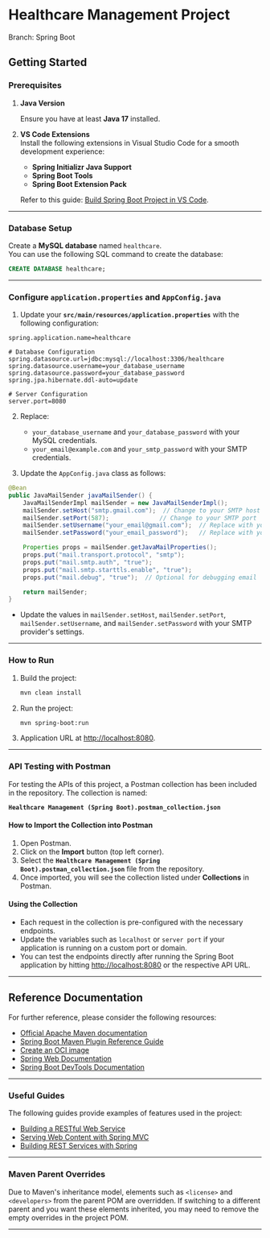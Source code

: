 # **Healthcare Management Project**

Branch: Spring Boot

## **Getting Started**

### **Prerequisites**

1. **Java Version**

   Ensure you have at least **Java 17** installed.

2. **VS Code Extensions**  
   Install the following extensions in Visual Studio Code for a smooth development experience:

   - **Spring Initializr Java Support**
   - **Spring Boot Tools**
   - **Spring Boot Extension Pack**

   Refer to this guide: [Build Spring Boot Project in VS Code](https://www.geeksforgeeks.org/how-to-build-spring-boot-project-in-vscode/).

---

### **Database Setup**

Create a **MySQL database** named `healthcare`.  
You can use the following SQL command to create the database:

```sql
CREATE DATABASE healthcare;
```

---

### **Configure `application.properties` and `AppConfig.java`**

1. Update your **`src/main/resources/application.properties`** with the following configuration:

```properties
spring.application.name=healthcare

# Database Configuration
spring.datasource.url=jdbc:mysql://localhost:3306/healthcare
spring.datasource.username=your_database_username
spring.datasource.password=your_database_password
spring.jpa.hibernate.ddl-auto=update

# Server Configuration
server.port=8080

```

2. Replace:

   - `your_database_username` and `your_database_password` with your MySQL credentials.
   - `your_email@example.com` and `your_smtp_password` with your SMTP credentials.

3. Update the `AppConfig.java` class as follows:

```java
@Bean
public JavaMailSender javaMailSender() {
    JavaMailSenderImpl mailSender = new JavaMailSenderImpl();
    mailSender.setHost("smtp.gmail.com");  // Change to your SMTP host
    mailSender.setPort(587);              // Change to your SMTP port
    mailSender.setUsername("your_email@gmail.com");  // Replace with your email
    mailSender.setPassword("your_email_password");   // Replace with your email password

    Properties props = mailSender.getJavaMailProperties();
    props.put("mail.transport.protocol", "smtp");
    props.put("mail.smtp.auth", "true");
    props.put("mail.smtp.starttls.enable", "true");
    props.put("mail.debug", "true");  // Optional for debugging email

    return mailSender;
}
```

- Update the values in `mailSender.setHost`, `mailSender.setPort`, `mailSender.setUsername`, and `mailSender.setPassword` with your SMTP provider's settings.

---

### **How to Run**

1. Build the project:

   ```bash
   mvn clean install
   ```

2. Run the project:

   ```bash
   mvn spring-boot:run
   ```

3. Application URL at [http://localhost:8080](http://localhost:8080).

---

### **API Testing with Postman**

For testing the APIs of this project, a Postman collection has been included in the repository. The collection is named:

**`Healthcare Management (Spring Boot).postman_collection.json`**

#### **How to Import the Collection into Postman**

1. Open Postman.
2. Click on the **Import** button (top left corner).
3. Select the **`Healthcare Management (Spring Boot).postman_collection.json`** file from the repository.
4. Once imported, you will see the collection listed under **Collections** in Postman.

#### **Using the Collection**

- Each request in the collection is pre-configured with the necessary endpoints.
- Update the variables such as `localhost` or `server port` if your application is running on a custom port or domain.
- You can test the endpoints directly after running the Spring Boot application by hitting [http://localhost:8080](http://localhost:8080) or the respective API URL.

---

## **Reference Documentation**

For further reference, please consider the following resources:

- [Official Apache Maven documentation](https://maven.apache.org/guides/index.html)
- [Spring Boot Maven Plugin Reference Guide](https://docs.spring.io/spring-boot/3.4.0/maven-plugin)
- [Create an OCI image](https://docs.spring.io/spring-boot/3.4.0/maven-plugin/build-image.html)
- [Spring Web Documentation](https://docs.spring.io/spring-boot/3.4.0/reference/web/servlet.html)
- [Spring Boot DevTools Documentation](https://docs.spring.io/spring-boot/3.4.0/reference/using/devtools.html)

---

### **Useful Guides**

The following guides provide examples of features used in the project:

- [Building a RESTful Web Service](https://spring.io/guides/gs/rest-service/)
- [Serving Web Content with Spring MVC](https://spring.io/guides/gs/serving-web-content/)
- [Building REST Services with Spring](https://spring.io/guides/tutorials/rest/)

---

### **Maven Parent Overrides**

Due to Maven's inheritance model, elements such as `<license>` and `<developers>` from the parent POM are overridden. If switching to a different parent and you want these elements inherited, you may need to remove the empty overrides in the project POM.

---
